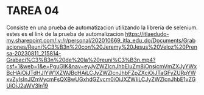 # TAREA 04

Consiste en una prueba de automatizacion utilizando la librería de selenium.
estes es el link de la prueba de automalizacion https://itlaedudo-my.sharepoint.com/:v:/r/personal/202010669_itla_edu_do/Documents/Grabaciones/Reuni%C3%B3n%20con%20Jeremy%20Jesus%20Veloz%20Prensa-20230811_215814-Grabaci%C3%B3n%20de%20la%20reuni%C3%B3n.mp4?csf=1&web=1&e=PguGIK&nav=eyJyZWZlcnJhbEluZm8iOnsicmVmZXJyYWxBcHAiOiJTdHJlYW1XZWJBcHAiLCJyZWZlcnJhbFZpZXciOiJTaGFyZURpYWxvZyIsInJlZmVycmFsQXBwUGxhdGZvcm0iOiJXZWIiLCJyZWZlcnJhbE1vZGUiOiJ2aWV3In19

